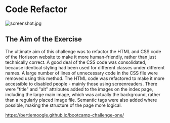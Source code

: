 # Code Refactor

<img src="/bertiemoogle/bootcamp-challenge-one/blob/main/assets/images/screenshot.jpg?raw=true" alt="screenshot.jpg">

## The Aim of the Exercise

The ultimate aim of this challenge was to refactor the HTML and CSS code of the Horiseon website to make it more human-friendly, rather than just technically correct. A good deal of the CSS code was consolidated, because identical styling had been used for different classes under different names. A large number of lines of unnecessary code in the CSS file were removed using this method.
The HTML code was refactored to make it more accessible to disabled people - mainly those using screenreaders. There were "title" and "alt" attributes added to the images on the index page, including the large main image, which was actually the background, rather than a regularly placed image file. Semantic tags were also added where possible, making the structure of the page more logical.

<https://bertiemoogle.github.io/bootcamp-challenge-one/>
